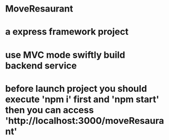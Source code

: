 # MoveResaurant
# a express framework project  
# use MVC mode swiftly build backend service   
# before launch project  you should execute 'npm i' first and 'npm start' then you can access 'http://localhost:3000/moveResaurant'   
